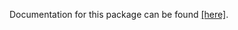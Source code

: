 Documentation for this package can be found [[here]]( https://github.com/ZhenxingGuo0015/TRES/blob/master/TRES.md).
